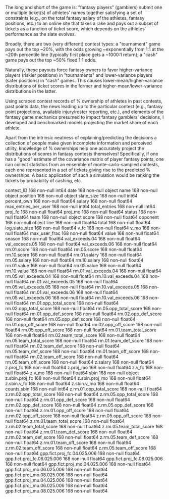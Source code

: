 The long and short of the game is: "fantasy players" (gamblers) submit one or multiple ticket(s) of athletes' names together satisfying a set of constraints (e.g., on the total fantasy salary of the athletes, fantasy positions, etc.) to an online site that takes a rake and pays out a subset of tickets as a function of ticket score, which depends on the athletes' performance as the slate evolves.

Broadly, there are two (very different) contest types: a "tournament" game pays out the top ~20%, with the odds growing ~exponentially from 1:1 at the ~20th percentile line (typically first place gets a  ~1000:1 return); a "cash" game pays out the top ~50% fixed 1:1 odds.

Naturally, these payouts force fantasy owners to favor higher-variance players (riskier positions) in "tournaments" and lower-variance players (safer positions) in "cash" games. This causes lower-mean/higher-variance distributions of ticket scores in the former and higher-mean/lower-variance distributions in the latter.

Using scraped contest records of % ownership of athletes in past contests, past points data, the news leading up to the particular contest (e.g., fantasy point projections, available injury/roster reporting, etc.), and elements of the fantasy game mechanics presumed to impact fantasy gamblers' decisions, I developed and benchmarked models projecting the market share of each athlete.

Apart from the intrinsic neatness of explaining/predicting the decisions a collection of people make given incomplete information and perceived utility, knowledge of % ownerships help one accurately project the distributions of scores in fantasy contests themselves! Specifically,  if one has a "good" estimate of the covariance matrix of player fantasy points, one can collect statistics from an ensemble of monte-carlo-sampled contests, each one represented in a set of tickets giving rise to the predicted % ownerships. A basic application of such a  simulation would be ranking the tickets by probability of cashing, etc.






contest_ID                     168 non-null int64
date                           168 non-null object
name                           168 non-null object
position                       168 non-null object
slate_size                     168 non-null int64
percent_own                    168 non-null float64
salary                         168 non-null float64
max_entries_per_user           168 non-null int64
total_entries                  168 non-null int64
proj_fc                        168 non-null float64
proj_mo                        168 non-null float64
status                         168 non-null float64
team                           168 non-null object
score                          168 non-null float64
opponent                       168 non-null object
line                           168 non-null float64
total                          168 non-null float64
log.slate_size                 168 non-null float64
v_fc                           168 non-null float64
v_mo                           168 non-null float64
max_user_frac                  168 non-null float64
value                          168 non-null float64
season                         168 non-null float64
val_exceeds.04                 168 non-null float64
val_exceeds.05                 168 non-null float64
val_exceeds.06                 168 non-null float64
rm.01.score                    168 non-null float64
rm.05.score                    168 non-null float64
rm.10.score                    168 non-null float64
rm.01.salary                   168 non-null float64
rm.05.salary                   168 non-null float64
rm.10.salary                   168 non-null float64
rm.01.value                    168 non-null float64
rm.05.value                    168 non-null float64
rm.10.value                    168 non-null float64
rm.01.val_exceeds.04           168 non-null float64
rm.05.val_exceeds.04           168 non-null float64
rm.10.val_exceeds.04           168 non-null float64
rm.01.val_exceeds.05           168 non-null float64
rm.05.val_exceeds.05           168 non-null float64
rm.10.val_exceeds.05           168 non-null float64
rm.01.val_exceeds.06           168 non-null float64
rm.05.val_exceeds.06           168 non-null float64
rm.10.val_exceeds.06           168 non-null float64
rm.01.opp_total_score          168 non-null float64
rm.02.opp_total_score          168 non-null float64
rm.05.opp_total_score          168 non-null float64
rm.01.opp_def_score            168 non-null float64
rm.02.opp_def_score            168 non-null float64
rm.05.opp_def_score            168 non-null float64
rm.01.opp_off_score            168 non-null float64
rm.02.opp_off_score            168 non-null float64
rm.05.opp_off_score            168 non-null float64
rm.01.team_total_score         168 non-null float64
rm.02.team_total_score         168 non-null float64
rm.05.team_total_score         168 non-null float64
rm.01.team_def_score           168 non-null float64
rm.02.team_def_score           168 non-null float64
rm.05.team_def_score           168 non-null float64
rm.01.team_off_score           168 non-null float64
rm.02.team_off_score           168 non-null float64
rm.05.team_off_score           168 non-null float64
z.salary                       168 non-null float64
z.proj_fc                      168 non-null float64
z.proj_mo                      168 non-null float64
z.v_fc                         168 non-null float64
z.v_mo                         168 non-null float64
sbin                           168 non-null object
z.sbin.proj_fc                 168 non-null float64
z.sbin.proj_mo                 168 non-null float64
z.sbin.v_fc                    168 non-null float64
z.sbin.v_mo                    168 non-null float64
counts.sbin                    168 non-null int64
z.rm.01.opp_total_score        168 non-null float64
z.rm.02.opp_total_score        168 non-null float64
z.rm.05.opp_total_score        168 non-null float64
z.rm.01.opp_def_score          168 non-null float64
z.rm.02.opp_def_score          168 non-null float64
z.rm.05.opp_def_score          168 non-null float64
z.rm.01.opp_off_score          168 non-null float64
z.rm.02.opp_off_score          168 non-null float64
z.rm.05.opp_off_score          168 non-null float64
z.rm.01.team_total_score       168 non-null float64
z.rm.02.team_total_score       168 non-null float64
z.rm.05.team_total_score       168 non-null float64
z.rm.01.team_def_score         168 non-null float64
z.rm.02.team_def_score         168 non-null float64
z.rm.05.team_def_score         168 non-null float64
z.rm.01.team_off_score         168 non-null float64
z.rm.02.team_off_score         168 non-null float64
z.rm.05.team_off_score         168 non-null float64
gpp.fict.proj_fc.04.025.006    168 non-null float64
gpp.fict.proj_fc.06.025.006    168 non-null float64
gpp.fict.proj_fc.08.025.006    168 non-null float64
gpp.fict.proj_mo.04.025.006    168 non-null float64
gpp.fict.proj_mo.06.025.006    168 non-null float64
gpp.fict.proj_mo.08.025.006    168 non-null float64
gpp.fict.proj_mu.04.025.006    168 non-null float64
gpp.fict.proj_mu.06.025.006    168 non-null float64
gpp.fict.proj_mu.08.025.006    168 non-null float64

